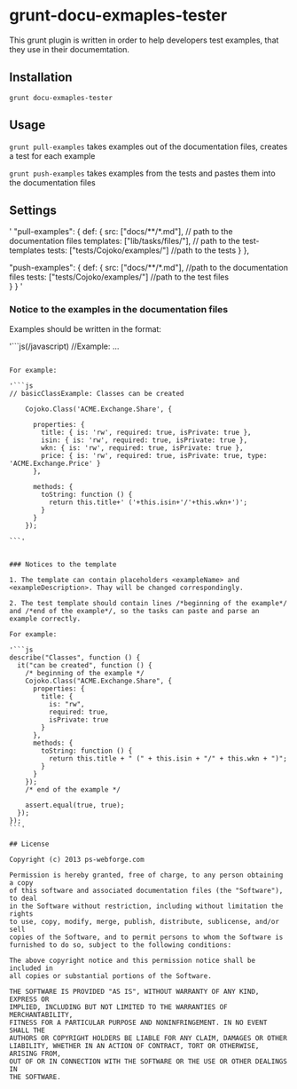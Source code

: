 # grunt-docu-exmaples-tester

This grunt plugin is written in order to help developers test examples, that they use in their documemtation.


## Installation

`grunt docu-exmaples-tester`


## Usage

`grunt pull-examples` takes examples out of the documentation files, creates a test for each example

`grunt push-examples` takes examples from the tests and pastes them into the documentation files


## Settings

'
"pull-examples": {
  def: {
    src: ["docs/**/*.md"], // path to the documentation files
    templates: ["lib/tasks/files/"], // path to the test-templates
    tests: ["tests/Cojoko/examples/"]  //path to the tests
  }
},

"push-examples": {
  def: {
    src: ["docs/**/*.md"], //path to the documentation files
    tests: ["tests/Cojoko/examples/"]  //path to the test files     
  }
}
'


### Notice to the examples in the documentation files

Examples should be written in the format:

'```js(/javascript)
//<exampleName>Example: <exampleDescription>
...

```'

For example:

'```js
// basicClassExample: Classes can be created
  
    Cojoko.Class('ACME.Exchange.Share', {

      properties: {
        title: { is: 'rw', required: true, isPrivate: true },
        isin: { is: 'rw', required: true, isPrivate: true },
        wkn: { is: 'rw', required: true, isPrivate: true },
        price: { is: 'rw', required: true, isPrivate: true, type: 'ACME.Exchange.Price' }
      },

      methods: {
        toString: function () {
          return this.title+' ('+this.isin+'/'+this.wkn+')';
        }
      }
    });

```'


### Notices to the template

1. The template can contain placeholders <exampleName> and <exampleDescription>. Thay will be changed correspondingly.

2. The test template should contain lines /*beginning of the example*/ and /*end of the example*/, so the tasks can paste and parse an example correctly.

For example:

'```js
describe("Classes", function () {
  it("can be created", function () {
    /* beginning of the example */
    Cojoko.Class("ACME.Exchange.Share", {
      properties: {
        title: {
          is: "rw",
          required: true,
          isPrivate: true
        }
      },
      methods: {
        toString: function () {
          return this.title + " (" + this.isin + "/" + this.wkn + ")";
        }
      }
    });
    /* end of the example */
    
    assert.equal(true, true);
  });
});
```'

## License

Copyright (c) 2013 ps-webforge.com

Permission is hereby granted, free of charge, to any person obtaining a copy
of this software and associated documentation files (the "Software"), to deal
in the Software without restriction, including without limitation the rights
to use, copy, modify, merge, publish, distribute, sublicense, and/or sell
copies of the Software, and to permit persons to whom the Software is
furnished to do so, subject to the following conditions:

The above copyright notice and this permission notice shall be included in
all copies or substantial portions of the Software.

THE SOFTWARE IS PROVIDED "AS IS", WITHOUT WARRANTY OF ANY KIND, EXPRESS OR
IMPLIED, INCLUDING BUT NOT LIMITED TO THE WARRANTIES OF MERCHANTABILITY,
FITNESS FOR A PARTICULAR PURPOSE AND NONINFRINGEMENT. IN NO EVENT SHALL THE
AUTHORS OR COPYRIGHT HOLDERS BE LIABLE FOR ANY CLAIM, DAMAGES OR OTHER
LIABILITY, WHETHER IN AN ACTION OF CONTRACT, TORT OR OTHERWISE, ARISING FROM,
OUT OF OR IN CONNECTION WITH THE SOFTWARE OR THE USE OR OTHER DEALINGS IN
THE SOFTWARE.
